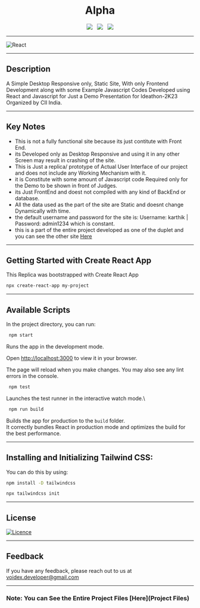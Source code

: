 <h1 align='center'>Alpha</h1>

<div align='center'>
  <a><img src="https://img.shields.io/badge/react-%2320232a.svg?style=for-the-badge&logo=react&logoColor=%2361DAFB"></a> &nbsp;
  <a><img src="https://img.shields.io/badge/tailwindcss-%2338B2AC.svg?style=for-the-badge&logo=tailwind-css&logoColor=white"></a> &nbsp;
  <a><img src="https://img.shields.io/badge/javascript-%23323330.svg?style=for-the-badge&logo=javascript&logoColor=%23F7DF1E"></a>
</div>

------------------------

![React](https://github.com/k-arthik-r/Alpha/assets/111432615/df8c11d1-4a1c-488f-989a-09a476705b27)

---------------------------

## Description
A Simple Desktop Responsive only, Static Site, With only Frontend Development along with some Example Javascript Codes Developed using React and Javascript for Just a Demo Presentation for Ideathon-2K23 Organized by CII India.

-----------------------------
## Key Notes
* This is not a fully functional site because its just contitute with Front End.
* its Developed only as Desktop Responsive and using it in any other Screen may result in crashing of the site.
* This is Just a replica/ prototype of Actual User Interface of our project and does not include any Working Mechanism with it.
* it is Constitute with some amount of Javascript code Required only for the Demo to be shown in front of Judges.
* its Just FrontEnd and doest not compiled with any kind of BackEnd or database.
* All the data used as the part of the site are Static and doesnt change Dynamically with time.
* the default username and password for the site is: Username: karthik | Password: admin1234 which is constant.
* this is a part of the entire project developed as one of the duplet and you can see the other site [Here](https://k-arthik-r.github.io/AlphaShop)
 
 -----------------------------
 
## Getting Started with Create React App

This Replica was bootstrapped with Create React App

```bash
npx create-react-app my-project
```

------------------------------

## Available Scripts

In the project directory, you can run:

```bash
 npm start
```

Runs the app in the development mode.

Open [http://localhost:3000](http://localhost:3000) to view it in your browser.

The page will reload when you make changes.
You may also see any lint errors in the console.

```bash
 npm test
```

Launches the test runner in the interactive watch mode.\

```bash
 npm run build
```

Builds the app for production to the `build` folder.\
It correctly bundles React in production mode and optimizes the build for the best performance.

----------------------------------------

## Installing and Initializing Tailwind CSS:

You can do this by using:

```bash
npm install -D tailwindcss

npx tailwindcss init

```
------------------------

## License

[![Licence](https://img.shields.io/github/license/Ileriayo/markdown-badges?style=for-the-badge)](./LICENSE)

----------------------------

## Feedback
If you have any feedback, please reach out to us at voidex.developer@gmail.com

-----------------------------

### Note: You can See the Entire Project Files [Here](Project Files)
